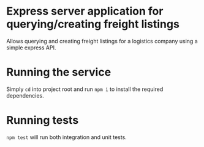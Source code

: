 # Express server application for querying/creating freight listings

Allows querying and creating freight listings for a logistics company using a simple express API.

# Running the service
Simply `cd` into project root and run `npm i` to install the required dependencies.

# Running tests
`npm test` will run both integration and unit tests.

